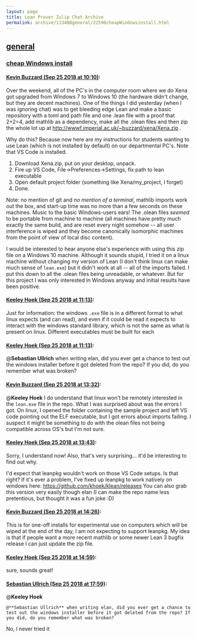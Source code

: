 ```yaml
---
layout: page
title: Lean Prover Zulip Chat Archive 
permalink: archive/113488general/22596cheapWindowsinstall.html
---
```


## [general](index.html)
### [cheap Windows install](22596cheapWindowsinstall.html)

#### [Kevin Buzzard (Sep 25 2018 at 10:10)](https://leanprover.zulipchat.com/#narrow/stream/113488-general/topic/cheap%20Windows%20install/near/134581500):
Over the weekend, all of the PC's in the computer room where we do Xena got upgraded from Windows 7 to Windows 10 (the hardware didn't change, but they are decent machines). One of the things I did yesterday (when I was ignoring chat) was to get bleeding edge Lean and make a basic repository with a toml and path file and one .lean file with a proof that 2+2=4, add mathlib as a dependency, make all the .olean files and then zip the whole lot up at http://wwwf.imperial.ac.uk/~buzzard/xena/Xena.zip . 

Why do this? Because now here are my instructions for students wanting to use Lean (which is not installed by default) on our departmental PC's. Note that VS Code _is_ installed. 

1) Download Xena.zip, put on your desktop, unpack.
2) Fire up VS Code, File->Preferences->Settings, fix path to lean executable
3) Open default project folder (something like Xena/my_project, I forget)
4) Done.

Note: no mention of git and *no mention of a terminal*, mathlib imports work out the box, and start-up time was no more than a few seconds on these machines. Music to the basic Windows-users ears! The .olean files *seemed* to be portable from machine to machine (all machines have pretty much exactly the same build, and are reset every night somehow -- all user interference is wiped and they become canonically isomorphic machines from the point of view of local disc content). 

I would be interested to hear anyone else's experience with using this zip file on a Windows 10 machine. Although it sounds stupid, I tried it on a linux machine without changing my version of Lean (I don't think linux can make much sense of `lean.exe`) but it didn't work at all -- all of the imports failed. I put this down to all the .olean files being unreadable, or whatever. But for this project I was only interested in Windows anyway and initial results have been positive.

#### [Keeley Hoek (Sep 25 2018 at 11:13)](https://leanprover.zulipchat.com/#narrow/stream/113488-general/topic/cheap%20Windows%20install/near/134584214):
Just for information: the windows `.exe` file is in a different format to what linux expects (and can read), and even if it could be read it expects to interact with the windows standard library, which is not the same as what is present on linux. Different executables must be built for each

#### [Keeley Hoek (Sep 25 2018 at 11:13)](https://leanprover.zulipchat.com/#narrow/stream/113488-general/topic/cheap%20Windows%20install/near/134584217):
@**Sebastian Ullrich** when writing elan, did you ever get a chance to test out the windows installer before it got deleted from the repo? If you did, do you remember what was broken?

#### [Kevin Buzzard (Sep 25 2018 at 13:32)](https://leanprover.zulipchat.com/#narrow/stream/113488-general/topic/cheap%20Windows%20install/near/134589990):
@**Keeley Hoek** I do understand that linux won't be remotely interested in the `lean.exe` file in the repo. What I was surprised about was the errors I got. On linux, I opened the folder containing the sample project and left VS code pointing out the ELF executable, but I got errors about imports failing. I suspect it might be something to do with the olean files not being compatible across OS's but I'm not sure.

#### [Keeley Hoek (Sep 25 2018 at 13:43)](https://leanprover.zulipchat.com/#narrow/stream/113488-general/topic/cheap%20Windows%20install/near/134590500):
Sorry, I understand now! Also, that's very surprising... it'd be interesting to find out why.

I'd expect that leanpkg wouldn't work on those VS Code setups. Is that right? If it's ever a problem, I've fixed up leanpkg to work natively on windows here: https://github.com/khoek/klean/releases
You can also grab this version very easily though elan
(I can make the repo name less pretentious, but thought it was a fun joke :D)

#### [Kevin Buzzard (Sep 25 2018 at 14:26)](https://leanprover.zulipchat.com/#narrow/stream/113488-general/topic/cheap%20Windows%20install/near/134592725):
This is for one-off installs for experimental use on computers which will be wiped at the end of the day, I am not expecting to support leanpkg. My idea is that if people want a more recent mathlib or some newer Lean 3 bugfix release I can just update the zip file.

#### [Keeley Hoek (Sep 25 2018 at 14:59)](https://leanprover.zulipchat.com/#narrow/stream/113488-general/topic/cheap%20Windows%20install/near/134594631):
sure, sounds great!

#### [Sebastian Ullrich (Sep 25 2018 at 17:59)](https://leanprover.zulipchat.com/#narrow/stream/113488-general/topic/cheap%20Windows%20install/near/134607555):
@**Keeley Hoek** 
```quote
@**Sebastian Ullrich** when writing elan, did you ever get a chance to test out the windows installer before it got deleted from the repo? If you did, do you remember what was broken?
```
No, I never tried it

